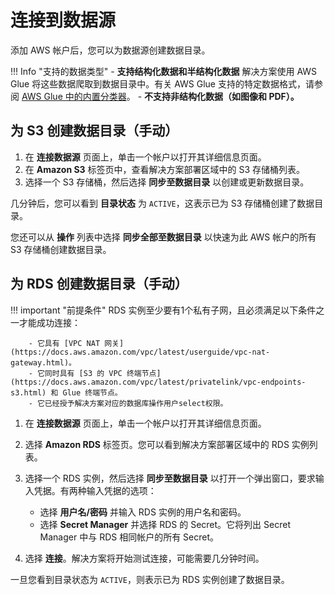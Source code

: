 # 连接到数据源
添加 AWS 帐户后，您可以为数据源创建数据目录。

!!! Info "支持的数据类型"
    - **支持结构化数据和半结构化数据** 解决方案使用 AWS Glue 将这些数据爬取到数据目录中。有关 AWS Glue 支持的特定数据格式，请参阅 [AWS Glue 中的内置分类器](https://docs.aws.amazon.com/glue/latest/dg/add-classifier.html)。
    - **不支持非结构化数据（如图像和 PDF）。**

## 为 S3 创建数据目录（手动）

1. 在 **连接数据源** 页面上，单击一个帐户以打开其详细信息页面。
2. 在 **Amazon S3** 标签页中，查看解决方案部署区域中的 S3 存储桶列表。
3. 选择一个 S3 存储桶，然后选择 **同步至数据目录** 以创建或更新数据目录。

几分钟后，您可以看到 **目录状态** 为 `ACTIVE`，这表示已为 S3 存储桶创建了数据目录。

您还可以从 **操作** 列表中选择 **同步全部至数据目录** 以快速为此 AWS 帐户的所有 S3 存储桶创建数据目录。


## 为 RDS 创建数据目录（手动）

!!! important "前提条件"
        RDS 实例至少要有1个私有子网，且必须满足以下条件之一才能成功连接：
        
        - 它具有 [VPC NAT 网关](https://docs.aws.amazon.com/vpc/latest/userguide/vpc-nat-gateway.html)。
        - 它同时具有 [S3 的 VPC 终端节点](https://docs.aws.amazon.com/vpc/latest/privatelink/vpc-endpoints-s3.html) 和 Glue 终端节点。
        - 它已经授予解决方案对应的数据库操作用户select权限。

1. 在 **连接数据源** 页面上，单击一个帐户以打开其详细信息页面。
2. 选择 **Amazon RDS** 标签页。您可以看到解决方案部署区域中的 RDS 实例列表。
3. 选择一个 RDS 实例，然后选择 **同步至数据目录** 以打开一个弹出窗口，要求输入凭据。有两种输入凭据的选项：
    - 选择 **用户名/密码** 并输入 RDS 实例的用户名和密码。
    - 选择 **Secret Manager** 并选择 RDS 的 Secret。它将列出 Secret Manager 中与 RDS 相同帐户的所有 Secret。

4. 选择 **连接**。解决方案将开始测试连接，可能需要几分钟时间。

一旦您看到目录状态为 `ACTIVE`，则表示已为 RDS 实例创建了数据目录。